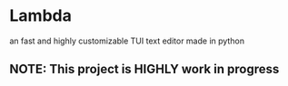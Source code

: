 # Lambda
an fast and highly customizable TUI text editor made in python


## NOTE: This project is HIGHLY work in progress